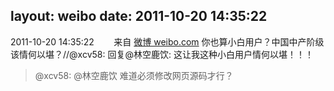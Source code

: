 layout: weibo
date: 2011-10-20 14:35:22
---
2011-10-20 14:35:22  &nbsp;&nbsp;&nbsp;&nbsp;&nbsp;&nbsp; 来自 <a href="http://weibo.com/" rel="nofollow">微博 weibo.com</a>
你也算小白用户？中国中产阶级该情何以堪？//@xcv58: 回复@林空鹿饮: 这让我这种小白用户情何以堪！！！
>  @xcv58: @林空鹿饮 难道必须修改网页源码才行？ ​​​
